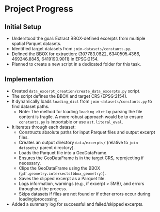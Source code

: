 # Project Progress

## Initial Setup
- Understood the goal: Extract BBOX-defined excerpts from multiple spatial Parquet datasets.
- Identified target datasets from `join-datasets/constants.py`.
- Defined the BBOX for extraction: (307783.0822, 6340505.4366, 469246.8845, 6419190.9011) in EPSG:2154.
- Planned to create a new script in a dedicated folder for this task.

## Implementation
- Created `data_excerpt_creation/create_data_excerpts.py` script.
- The script defines the BBOX and target CRS (EPSG:2154).
- It dynamically loads `loading_dict` from `join-datasets/constants.py` to find dataset paths.
  - Note: The method for loading `loading_dict` by parsing the file content is fragile. A more robust approach would be to ensure `constants.py` is importable or use `ast.literal_eval`.
- It iterates through each dataset:
    - Constructs absolute paths for input Parquet files and output excerpt files.
    - Creates an output directory `data/excerpts/` (relative to `join-datasets/` parent directory).
    - Loads the Parquet file into a GeoDataFrame.
    - Ensures the GeoDataFrame is in the target CRS, reprojecting if necessary.
    - Clips the GeoDataFrame using the BBOX (`gdf.geometry.intersects(bbox_geometry)`).
    - Saves the clipped excerpt as a Parquet file.
    - Logs information, warnings (e.g., if excerpt > 5MB), and errors throughout the process.
    - Skips datasets if files are not found or if other errors occur during loading/processing.
- Added a summary log for successful and failed/skipped excerpts. 